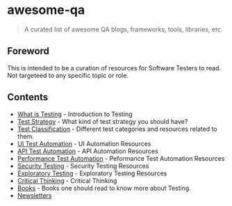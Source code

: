 # awesome-qa
> A curated list of awesome QA blogs, frameworks, tools, libraries, etc.

## Foreword
This is intended to be a curation of resources for Software Testers to read. Not targeteed to any specific topic or role.

## Contents
* [What is Testing](https://github.com/priyanshus/awesome-qa/blob/master/what-is-testing.md) - Introduction to Testing
* [Test Strategy](https://github.com/priyanshus/awesome-qa/blob/master/test-strategy.md) - What kind of test strategy you should have?
* [Test Classification](https://github.com/priyanshus/awesome-qa/blob/master/test-classification.md) - Different test categories and resources related to them.
* [UI Test Automation](https://github.com/priyanshus/awesome-qa/blob/master/ui-test-automation.md) - UI Automation Resources
* [API Test Automation](https://github.com/priyanshus/awesome-qa/blob/master/api-test-automation.md) - API Automation Resources
* [Performance Test Automation](https://github.com/priyanshus/awesome-qa/blob/master/performance-test-automation.md) - Peformance Test Automation Resources
* [Security Testing](https://github.com/priyanshus/awesome-qa/blob/master/security-testing.md) - Security Testing Resources
* [Exploratory Testing](https://github.com/priyanshus/awesome-qa/blob/master/exploratory-testing.md) - Exploratory Testing Resources
* [Critical Thinking](https://github.com/priyanshus/awesome-qa/blob/master/critical-thinking.md) - Critical Thinking
* [Books](https://github.com/priyanshus/awesome-qa/blob/master/books.md) - Books one should read to know more about Testing.
* [Newsletters](#https://github.com/priyanshus/awesome-qa/blob/master/critical-thinking.md)


